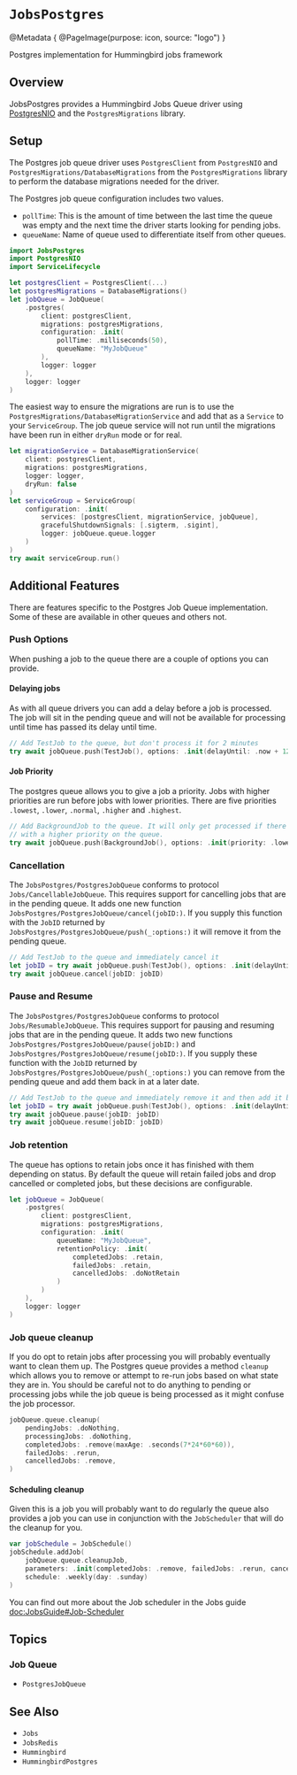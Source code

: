 # ``JobsPostgres``

@Metadata {
    @PageImage(purpose: icon, source: "logo")
}

Postgres implementation for Hummingbird jobs framework

## Overview

JobsPostgres provides a Hummingbird Jobs Queue driver using [PostgresNIO](https://api.vapor.codes/postgresnio/documentation/postgresnio/) and the ``PostgresMigrations`` library.

## Setup

The Postgres job queue driver uses `PostgresClient` from `PostgresNIO` and ``PostgresMigrations/DatabaseMigrations`` from the ``PostgresMigrations`` library to perform the database migrations needed for the driver.

The Postgres job queue configuration includes two values.
- `pollTime`: This is the amount of time between the last time the queue was empty and the next time the driver starts looking for pending jobs.
- `queueName`: Name of queue used to differentiate itself from other queues.

```swift
import JobsPostgres
import PostgresNIO
import ServiceLifecycle

let postgresClient = PostgresClient(...)
let postgresMigrations = DatabaseMigrations()
let jobQueue = JobQueue(
    .postgres(
        client: postgresClient,
        migrations: postgresMigrations,
        configuration: .init(
            pollTime: .milliseconds(50),
            queueName: "MyJobQueue"
        ),
        logger: logger
    ), 
    logger: logger
)
```

The easiest way to ensure the migrations are run is to use the ``PostgresMigrations/DatabaseMigrationService`` and add that as a `Service` to your `ServiceGroup`. The job queue service will not run until the migrations have been run in either `dryRun` mode or for real.

```swift
let migrationService = DatabaseMigrationService(
    client: postgresClient,
    migrations: postgresMigrations,
    logger: logger,
    dryRun: false
)
let serviceGroup = ServiceGroup(
    configuration: .init(
        services: [postgresClient, migrationService, jobQueue],
        gracefulShutdownSignals: [.sigterm, .sigint],
        logger: jobQueue.queue.logger
    )
)
try await serviceGroup.run()
```

## Additional Features

There are features specific to the Postgres Job Queue implementation. Some of these are available in other queues and others not.

### Push Options

When pushing a job to the queue there are a couple of options you can provide. 

#### Delaying jobs

As with all queue drivers you can add a delay before a job is processed. The job will sit in the pending queue and will not be available for processing until time has passed its delay until time.

```swift
// Add TestJob to the queue, but don't process it for 2 minutes
try await jobQueue.push(TestJob(), options: .init(delayUntil: .now + 120))
```

#### Job Priority

The postgres queue allows you to give a job a priority. Jobs with higher priorities are run before jobs with lower priorities. There are five priorities `.lowest`, `.lower`, `.normal`, `.higher` and `.highest`. 

```swift
// Add BackgroundJob to the queue. It will only get processed if there are no jobs
// with a higher priority on the queue.
try await jobQueue.push(BackgroundJob(), options: .init(priority: .lowest))
```

### Cancellation

The ``JobsPostgres/PostgresJobQueue`` conforms to protocol ``Jobs/CancellableJobQueue``. This requires support for cancelling jobs that are in the pending queue. It adds one new function ``JobsPostgres/PostgresJobQueue/cancel(jobID:)``. If you supply this function with the `JobID` returned by ``JobsPostgres/PostgresJobQueue/push(_:options:)`` it will remove it from the pending queue. 

```swift
// Add TestJob to the queue and immediately cancel it
let jobID = try await jobQueue.push(TestJob(), options: .init(delayUntil: .now + 120))
try await jobQueue.cancel(jobID: jobID)
```

### Pause and Resume

The ``JobsPostgres/PostgresJobQueue`` conforms to protocol ``Jobs/ResumableJobQueue``. This requires support for pausing and resuming jobs that are in the pending queue. It adds two new functions ``JobsPostgres/PostgresJobQueue/pause(jobID:)`` and ``JobsPostgres/PostgresJobQueue/resume(jobID:)``. If you supply these function with the `JobID` returned by ``JobsPostgres/PostgresJobQueue/push(_:options:)`` you can remove from the pending queue and add them back in at a later date.

```swift
// Add TestJob to the queue and immediately remove it and then add it back to the queue
let jobID = try await jobQueue.push(TestJob(), options: .init(delayUntil: .now + 120))
try await jobQueue.pause(jobID: jobID)
try await jobQueue.resume(jobID: jobID)
```

### Job retention

The queue has options to retain jobs once it has finished with them depending on status. By default the queue will retain failed jobs and drop cancelled or completed jobs, but these decisions are configurable.

```swift
let jobQueue = JobQueue(
    .postgres(
        client: postgresClient,
        migrations: postgresMigrations,
        configuration: .init(
            queueName: "MyJobQueue", 
            retentionPolicy: .init(
                completedJobs: .retain, 
                failedJobs: .retain, 
                cancelledJobs: .doNotRetain
            )
        )
    ),
    logger: logger
)
```

### Job queue cleanup

If you do opt to retain jobs after processing you will probably eventually want to clean them up. The Postgres queue provides a method `cleanup` which allows you to remove or attempt to re-run jobs based on what state they are in. You should be careful not to do anything to pending or processing jobs while the job queue is being processed as it might confuse the job processor.

```swift
jobQueue.queue.cleanup(
    pendingJobs: .doNothing,
    processingJobs: .doNothing,
    completedJobs: .remove(maxAge: .seconds(7*24*60*60)),
    failedJobs: .rerun,
    cancelledJobs: .remove, 
)
```

#### Scheduling cleanup

Given this is a job you will probably want to do regularly the queue also provides a job you can use in conjunction with the `JobScheduler` that will do the cleanup for you. 

```swift
var jobSchedule = JobSchedule()
jobSchedule.addJob(
    jobQueue.queue.cleanupJob,
    parameters: .init(completedJobs: .remove, failedJobs: .rerun, cancelledJobs: .remove),
    schedule: .weekly(day: .sunday)
)
```

You can find out more about the Job scheduler in the Jobs guide <doc:JobsGuide#Job-Scheduler>

## Topics

### Job Queue

- ``PostgresJobQueue``

## See Also

- ``Jobs``
- ``JobsRedis``
- ``Hummingbird``
- ``HummingbirdPostgres``
